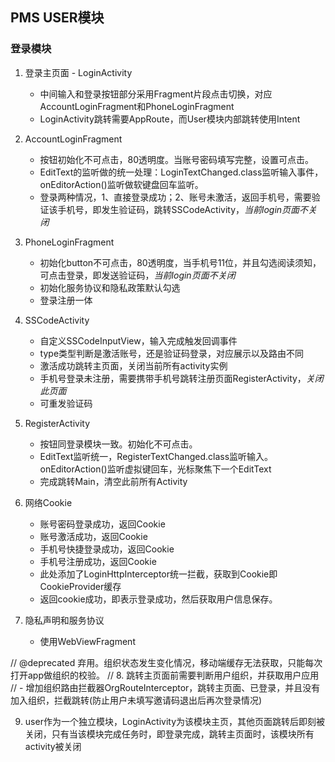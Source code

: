 ## PMS USER模块

### 登录模块

1. 登录主页面 - LoginActivity
    - 中间输入和登录按钮部分采用Fragment片段点击切换，对应AccountLoginFragment和PhoneLoginFragment
    - LoginActivity跳转需要AppRoute，而User模块内部跳转使用Intent

2. AccountLoginFragment
    - 按钮初始化不可点击，80透明度。当账号密码填写完整，设置可点击。
    - EditText的监听做的统一处理：LoginTextChanged.class监听输入事件，onEditorAction()监听做软键盘回车监听。
    - 登录两种情况，1、直接登录成功；2、账号未激活，返回手机号，需要验证该手机号，即发生验证码，跳转SSCodeActivity，*当前login页面不关闭*

3. PhoneLoginFragment
    - 初始化button不可点击，80透明度，当手机号11位，并且勾选阅读须知，可点击登录，即发送验证码，*当前login页面不关闭*
    - 初始化服务协议和隐私政策默认勾选
    - 登录注册一体

4. SSCodeActivity
    - 自定义SSCodeInputView，输入完成触发回调事件
    - type类型判断是激活账号，还是验证码登录，对应展示以及路由不同
    - 激活成功跳转主页面，关闭当前所有activity实例
    - 手机号登录未注册，需要携带手机号跳转注册页面RegisterActivity，*关闭此页面*
    - 可重发验证码

5. RegisterActivity
    - 按钮同登录模块一致。初始化不可点击。
    - EditText监听统一，RegisterTextChanged.class监听输入。onEditorAction()监听虚拟键回车，光标聚焦下一个EditText
    - 完成跳转Main，清空此前所有Activity

6. 网络Cookie
    - 账号密码登录成功，返回Cookie
    - 账号激活成功，返回Cookie
    - 手机号快捷登录成功，返回Cookie
    - 手机号注册成功，返回Cookie
    - 此处添加了LoginHttpInterceptor统一拦截，获取到Cookie即CookieProvider缓存
    - 返回cookie成功，即表示登录成功，然后获取用户信息保存。

7. 隐私声明和服务协议
    - 使用WebViewFragment

// @deprecated 弃用。组织状态发生变化情况，移动端缓存无法获取，只能每次打开app做组织的校验。
// 8. 跳转主页面前需要判断用户组织，并获取用户应用
//    - 增加组织路由拦截器OrgRouteInterceptor，跳转主页面、已登录，并且没有加入组织，拦截跳转(防止用户未填写邀请码退出后再次登录情况)

9. user作为一个独立模块，LoginActivity为该模块主页，其他页面跳转后即刻被关闭，只有当该模块完成任务时，即登录完成，跳转主页面时，该模块所有activity被关闭
